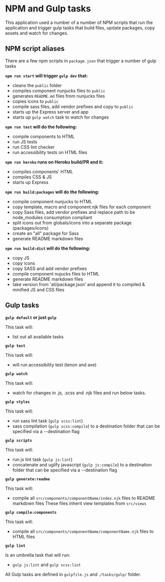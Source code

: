 # NPM and Gulp tasks

This application used a number of a number of NPM scripts that run the application and trigger gulp tasks that build files, update packages, copy assets and watch for changes.

## NPM script aliases

There are a few npm scripts in `package.json` that trigger a number of gulp tasks

**`npm run start` will trigger `gulp dev` that:**
- cleans the `public` folder
- compiles component nunjucks files to `public`
- generates `README.md` files from nunjucks files
- copies icons to `public`
- compile sass files, add vendor prefixes and copy to `public`
- starts up the Express server and app
- starts up `gulp watch` task to watch for changes

**`npm run test` will do the following:**
- compile components to HTML
- run JS tests
- run CSS lint checker
- run accessibility tests on HTML files

**`npm run heroku` runs on Heroku build/PR and it:**
- compiles components' HTML
- compiles CSS & JS
- starts up Express

**`npm run build:packages` will do the following:**
- compile component nunjucks to HTML
- copy template, macro and component.njk files for each component
- copy Sass files, add vendor prefixes and replace path to be node_modules consumption compliant
- split icons out from globals/icons into a separate package (packages/icons)
- create an "all" package for Sass
- generate README markdown files

**`npm run build:dist` will do the following:**
- copy JS
- copy icons
- copy SASS and add vendor prefixes
- compile component nujucks files to HTML
- generate README markdown files
- take version from 'all/package.json' and append it to compiled & minified JS and CSS files


## Gulp tasks

**`gulp default` or just `gulp`**

This task will:
- list out all available tasks

**`gulp test`**

This task will:
- will run accessibility test (tenon and axe)

**`gulp watch`**

This task will:
- watch for changes in .js, .scss and .njk files and run below tasks.

**`gulp styles`**

This task will:
 - run sass lint task (`gulp scss:lint`)
 - sass compilation (`gulp scss:compile`) to a destination folder that can be specified via a --destination flag

**`gulp scripts`**

 This task will:
 - run js lint task (`gulp js:lint`)
 - concatenate and uglify javascript (`gulp js:compile`) to a destination folder that can be specified via a --destination flag

**`gulp generate:readme`**

  This task will:
  - compile all `src/components/componentName/index.njk` files to README markdown files
  These files inherit view templates from `src/views`

**`gulp compile:components`**

  This task will:
  - compile all `src/components/componentName/componentName.njk` files to HTML files

**`gulp lint`**

  Is an umbrella task that will run:
  - `gulp js:lint` and `gulp scss:lint`


All Gulp tasks are defined in `gulpfile.js` and .`/tasks/gulp/` folder.
